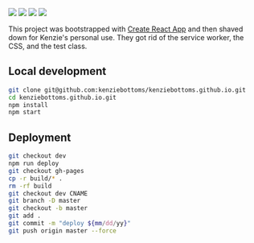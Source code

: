 ![](https://img.shields.io/badge/updated-9/3/20-green.svg)
![](https://img.shields.io/badge/react-v16.13.1-61DAFB.svg)
![](https://img.shields.io/badge/npm-v6.14.8-C12026.svg)
![](https://img.shields.io/badge/node-v12.18.3-006E00.svg)

This project was bootstrapped with [Create React App](https://github.com/facebook/create-react-app) and then shaved down for Kenzie's personal use. They got rid of the service worker, the CSS, and the test class.

## Local development

```bash
git clone git@github.com:kenziebottoms/kenziebottoms.github.io.git
cd kenziebottoms.github.io.git
npm install
npm start
```

## Deployment

```bash
git checkout dev
npm run deploy
git checkout gh-pages
cp -r build/* .
rm -rf build
git checkout dev CNAME
git branch -D master
git checkout -b master
git add .
git commit -m "deploy ${mm/dd/yy}"
git push origin master --force
```